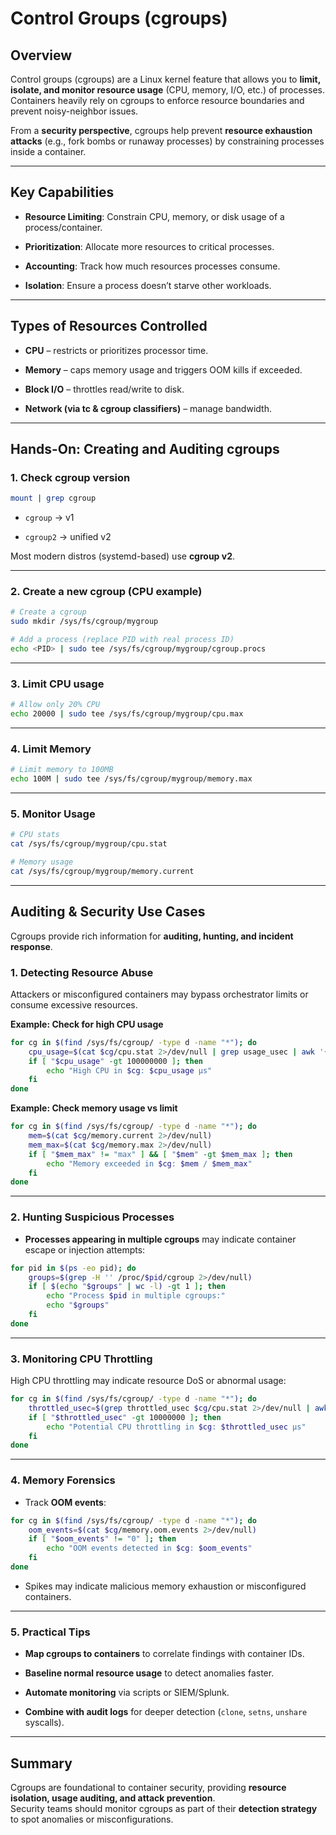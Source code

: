 # Control Groups (cgroups)

## Overview

Control groups (cgroups) are a Linux kernel feature that allows you to **limit, isolate, and monitor resource usage** (CPU, memory, I/O, etc.) of processes. Containers heavily rely on cgroups to enforce resource boundaries and prevent noisy-neighbor issues.

From a **security perspective**, cgroups help prevent **resource exhaustion attacks** (e.g., fork bombs or runaway processes) by constraining processes inside a container.

---

## Key Capabilities

- **Resource Limiting**: Constrain CPU, memory, or disk usage of a process/container.
    
- **Prioritization**: Allocate more resources to critical processes.
    
- **Accounting**: Track how much resources processes consume.
    
- **Isolation**: Ensure a process doesn’t starve other workloads.
    

---

## Types of Resources Controlled

- **CPU** – restricts or prioritizes processor time.
    
- **Memory** – caps memory usage and triggers OOM kills if exceeded.
    
- **Block I/O** – throttles read/write to disk.
    
- **Network (via tc & cgroup classifiers)** – manage bandwidth.
    

---

## Hands-On: Creating and Auditing cgroups

### 1. Check cgroup version

```bash
mount | grep cgroup
```

- `cgroup` → v1
    
- `cgroup2` → unified v2
    

Most modern distros (systemd-based) use **cgroup v2**.

---

### 2. Create a new cgroup (CPU example)

```bash
# Create a cgroup
sudo mkdir /sys/fs/cgroup/mygroup

# Add a process (replace PID with real process ID)
echo <PID> | sudo tee /sys/fs/cgroup/mygroup/cgroup.procs
```

---

### 3. Limit CPU usage

```bash
# Allow only 20% CPU
echo 20000 | sudo tee /sys/fs/cgroup/mygroup/cpu.max
```

---

### 4. Limit Memory

```bash
# Limit memory to 100MB
echo 100M | sudo tee /sys/fs/cgroup/mygroup/memory.max
```

---

### 5. Monitor Usage

```bash
# CPU stats
cat /sys/fs/cgroup/mygroup/cpu.stat

# Memory usage
cat /sys/fs/cgroup/mygroup/memory.current
```

---

## Auditing & Security Use Cases

Cgroups provide rich information for **auditing, hunting, and incident response**.

### 1. Detecting Resource Abuse

Attackers or misconfigured containers may bypass orchestrator limits or consume excessive resources.

**Example: Check for high CPU usage**

```bash
for cg in $(find /sys/fs/cgroup/ -type d -name "*"); do
    cpu_usage=$(cat $cg/cpu.stat 2>/dev/null | grep usage_usec | awk '{print $2}')
    if [ "$cpu_usage" -gt 100000000 ]; then
        echo "High CPU in $cg: $cpu_usage µs"
    fi
done
```

**Example: Check memory usage vs limit**

```bash
for cg in $(find /sys/fs/cgroup/ -type d -name "*"); do
    mem=$(cat $cg/memory.current 2>/dev/null)
    mem_max=$(cat $cg/memory.max 2>/dev/null)
    if [ "$mem_max" != "max" ] && [ "$mem" -gt $mem_max ]; then
        echo "Memory exceeded in $cg: $mem / $mem_max"
    fi
done
```

---

### 2. Hunting Suspicious Processes

- **Processes appearing in multiple cgroups** may indicate container escape or injection attempts:
    

```bash
for pid in $(ps -eo pid); do
    groups=$(grep -H '' /proc/$pid/cgroup 2>/dev/null)
    if [ $(echo "$groups" | wc -l) -gt 1 ]; then
        echo "Process $pid in multiple cgroups:"
        echo "$groups"
    fi
done
```

---

### 3. Monitoring CPU Throttling

High CPU throttling may indicate resource DoS or abnormal usage:
```bash
for cg in $(find /sys/fs/cgroup/ -type d -name "*"); do
    throttled_usec=$(grep throttled_usec $cg/cpu.stat 2>/dev/null | awk '{print $2}')
    if [ "$throttled_usec" -gt 10000000 ]; then
        echo "Potential CPU throttling in $cg: $throttled_usec µs"
    fi
done
```

---

### 4. Memory Forensics

- Track **OOM events**:
    
```bash
for cg in $(find /sys/fs/cgroup/ -type d -name "*"); do
    oom_events=$(cat $cg/memory.oom.events 2>/dev/null)
    if [ "$oom_events" != "0" ]; then
        echo "OOM events detected in $cg: $oom_events"
    fi
done
```

- Spikes may indicate malicious memory exhaustion or misconfigured containers.
    

---

### 5. Practical Tips

- **Map cgroups to containers** to correlate findings with container IDs.
    
- **Baseline normal resource usage** to detect anomalies faster.
    
- **Automate monitoring** via scripts or SIEM/Splunk.
    
- **Combine with audit logs** for deeper detection (`clone`, `setns`, `unshare` syscalls).
    

---

## Summary

Cgroups are foundational to container security, providing **resource isolation, usage auditing, and attack prevention**.  
Security teams should monitor cgroups as part of their **detection strategy** to spot anomalies or misconfigurations.
